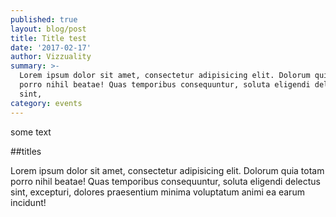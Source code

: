 ```yaml
---
published: true
layout: blog/post
title: Title test
date: '2017-02-17'
author: Vizzuality
summary: >-
  Lorem ipsum dolor sit amet, consectetur adipisicing elit. Dolorum quia totam
  porro nihil beatae! Quas temporibus consequuntur, soluta eligendi delectus
  sint,
category: events
---
```

some text

##titles

Lorem ipsum dolor sit amet, consectetur adipisicing elit. Dolorum quia totam porro nihil beatae! Quas temporibus consequuntur, soluta eligendi delectus sint, excepturi, dolores praesentium minima voluptatum animi ea earum incidunt!